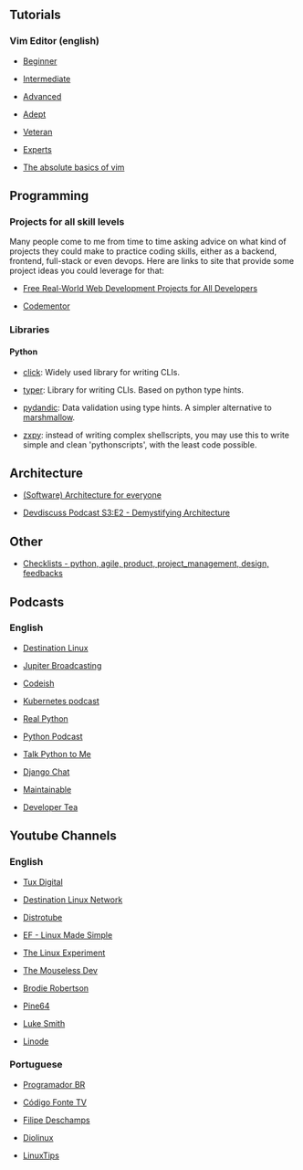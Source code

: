 ## Tutorials

### Vim Editor (english)

- [Beginner](https://thevaluable.dev/vim-beginner/)

- [Intermediate](https://thevaluable.dev/vim-intermediate/)

- [Advanced](https://thevaluable.dev/vim-advanced/)

- [Adept](https://thevaluable.dev/vim-adept/)

- [Veteran](https://thevaluable.dev/vim-veteran/)

- [Experts](https://thevaluable.dev/vim-expert/)

- [The absolute basics of vim](https://youtu.be/C-14ZyHsilc)


## Programming

### Projects for all skill levels

Many people come to me from time to time asking advice on what kind of projects they could make to practice coding skills, either as a backend, frontend, full-stack or even devops. Here are links to site that provide some project ideas you could leverage for that:

- [Free Real-World Web Development Projects for All Developers](https://dev.to/jenniferfu0811/real-world-web-development-projects-for-all-developers-2197)

- [Codementor](https://www.codementor.io/projects)


### Libraries

#### Python

- [click](https://click.palletsprojects.com/en/7.x/): Widely used library for writing CLIs.

- [typer](https://typer.tiangolo.com/): Library for writing CLIs. Based on python type hints.

- [pydandic](https://github.com/samuelcolvin/pydantic): Data validation using type hints. A simpler alternative to [marshmallow](https://marshmallow.readthedocs.io/en/stable/).

- [zxpy](https://github.com/tusharsadhwani/zxpy): instead of writing complex shellscripts, you may use this to write simple and clean 'pythonscripts', with the least code possible.


## Architecture

- [(Software) Architecture for everyone](https://dev.to/david_whitney/architecture-for-everyone-1b0h)

- [Devdiscuss Podcast S3:E2 - Demystifying Architecture](https://devpods.herokuapp.com/podcasts/devdiscuss/episodes/65)


## Other

- [Checklists - python, agile, product, project_management, design, feedbacks](https://devchecklists.com/)


## Podcasts

### English

- [Destination Linux](https://destinationlinux.org/blog/)

- [Jupiter Broadcasting](https://www.jupiterbroadcasting.com/)

- [Codeish](https://www.heroku.com/podcasts/codeish)

- [Kubernetes podcast](https://kubernetespodcast.com/)

- [Real Python](https://realpython.com/podcasts/rpp/)

- [Python Podcast](https://www.pythonpodcast.com/)

- [Talk Python to Me](https://talkpython.fm/)

- [Django Chat](https://djangochat.com/)

- [Maintainable](https://maintainable.fm/)

- [Developer Tea](https://spec.fm/podcasts/developer-tea)


## Youtube Channels

### English

- [Tux Digital](https://www.youtube.com/channel/UCmyGZ0689ODyReHw3rsKLtQ)

- [Destination Linux Network](https://www.youtube.com/channel/UCWJUSpXVHTaHErtGWC5qPlQ)

- [Distrotube](https://www.youtube.com/channel/UCVls1GmFKf6WlTraIb_IaJg)

- [EF - Linux Made Simple](https://www.youtube.com/channel/UCX_WM2O-X96URC5n66G-hvw)

- [The Linux Experiment](https://www.youtube.com/channel/UC5UAwBUum7CPN5buc-_N1Fw)

- [The Mouseless Dev](https://www.youtube.com/channel/UCoJtk2M8bme9KXTe6F3K-Yg)

- [Brodie Robertson](https://www.youtube.com/channel/UCld68syR8Wi-GY_n4CaoJGA)

- [Pine64](https://www.youtube.com/channel/UCs6A_0Jm21SIvpdKyg9Gmxw)

- [Luke Smith](https://www.youtube.com/channel/UC2eYFnH61tmytImy1mTYvhA)

- [Linode](https://www.youtube.com/channel/UCf8uu3IE42b6hRUusufEH8g)


### Portuguese

- [Programador BR](https://www.youtube.com/channel/UCrdgeUeCll2QKmqmihIgKBQ)

- [Código Fonte TV](https://www.youtube.com/channel/UCFuIUoyHB12qpYa8Jpxoxow)

- [Filipe Deschamps](https://www.youtube.com/c/FilipeDeschamps)

- [Diolinux](https://www.youtube.com/channel/UCEf5U1dB5a2e2S-XUlnhxSA)

- [LinuxTips](https://www.youtube.com/c/LinuxTips)



